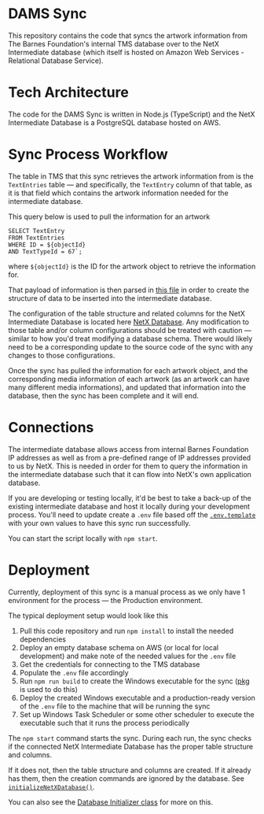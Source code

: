 # DAMS Sync	

This repository contains the code that syncs the artwork information from The Barnes Foundation's internal TMS database over to the NetX Intermediate database (which itself is hosted on Amazon Web Services - Relational Database Service). 

# Tech Architecture

The code for the DAMS Sync is written in Node.js (TypeScript) and the NetX Intermediate Database is a PostgreSQL database hosted on AWS.

# Sync Process Workflow

The table in TMS that this sync retrieves the artwork information from is the `TextEntries` table — and specifically, the `TextEntry` column of that table, as it is that field which contains the artwork information needed for the intermediate database.

This query below is used to pull the information for an artwork

```
SELECT TextEntry 
FROM TextEntries 
WHERE ID = ${objectId} 
AND TextTypeId = 67`;
```

where `${objectId}` is the ID for the artwork object to retrieve the information for. 

That payload of information is then parsed in [this file](https://github.com/BarnesFoundation/dams-sync/blob/master/src/classes/objectProcess.ts "this file") in order to create the structure of data to be inserted into the intermediate database.

The configuration of the table structure and related columns for the NetX Intermediate Database is located here [NetX Database](https://github.com/BarnesFoundation/dams-sync/blob/master/src/constants/netXDatabase.ts "NetX Database"). Any modification to those table and/or column configurations should be treated with caution — similar to how you'd treat modifying a database schema. There would likely need to be a corresponding update to the source code of the sync with any changes to those configurations.

Once the sync has pulled the information for each artwork object, and the corresponding media information of each artwork (as an artwork can have many different media informations), and updated that information into the database, then the sync has been complete and it will end.

# Connections

The intermediate database allows access from internal Barnes Foundation IP addresses as well as from a pre-defined range of IP addresses provided to us by NetX. This is needed in order for them to query the information in the intermediate database such that it can flow into NetX's own application database.

If you are developing or testing locally, it'd be best to take a back-up of the existing intermediate database and host it locally during your development process. You'll need to update create a `.env` file based off the [`.env.template`](https://github.com/BarnesFoundation/dams-sync/blob/master/.env.template "`.env.template`") with your own values to have this sync run successfully.

You can start the script locally with `npm start`.

# Deployment

Currently, deployment of this sync is a manual process as we only have 1 environment for the process — the Production environment.

The typical deployment setup would look like this
1. Pull this code repository and run `npm install` to install the needed dependencies
2. Deploy an empty database schema on AWS (or local for local development) and make note of the needed values for the `.env` file
3. Get the credentials for connecting to the TMS database
4. Populate the `.env` file accordingly
5. Run `npm run build` to create the Windows executable for the sync ([pkg](https://www.npmjs.com/package/pkg "pkg") is used to do this)
6. Deploy the created Windows executable and a production-ready version of the `.env` file to the machine that will be running the sync
7. Set up Windows Task Scheduler or some other scheduler to execute the executable such that it runs the process periodically

The `npm start` command starts the sync. During each run, the sync checks if the connected NetX Intermediate Database has the proper table structure and columns. 

If it does not, then the table structure and columns are created. If it already has them, then the creation commands are ignored by the database. See [`initializeNetXDatabase()`](https://github.com/BarnesFoundation/dams-sync/blob/master/src/classes/mainSyncProcess.ts#L33 "`initializeNetXDatabase()`").

You can also see the [Database Initializer class](https://github.com/BarnesFoundation/dams-sync/blob/master/src/classes/databaseInitializer.ts "Database Initializer class") for more on this.

